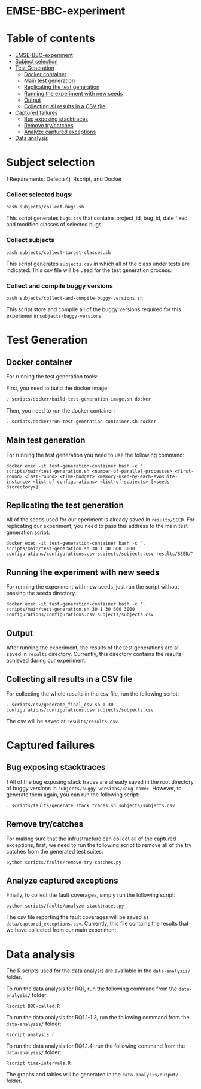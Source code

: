 # EMSE-BBC-experiment

# Table of contents

- [EMSE-BBC-experiment](#emse-bbc-experiment)
- [Subject selection](#subject-selection)
- [Test Generation](#test-generation)
  - [Docker container](#docker-container)
  - [Main test generation](#main-test-generation)
  - [Replicating the test generation](#replicating-the-test-generation)
  - [Running the experiment with new seeds](#running-the-experiment-with-new-seeds)
  - [Output](#output)
  - [Collecting all results in a CSV file](#collecting-all-results-in-a-csv-file)
- [Captured failures](#captured-failures)
  - [Bug exposing stacktraces](#bug-exposing-stacktraces)
  - [Remove try/catches](#remove-trycatches)
  - [Analyze captured exceptions](#analyze-captured-exceptions)
- [Data analysis](#data-analysis)
# Subject selection
__!__ Requirements: Defects4j, Rscript, and Docker

### Collect selected bugs:

```
bash subjects/collect-bugs.sh
```

This script generates `bugs.csv` that contains project_id, bug_id, date fixed, and modified classes of selected bugs.

### Collect subjects

```
bash subjects/collect-target-classes.sh
```

This script generates `subjects.csv` in which all of the class under tests are indicated. This csv file will be used for the test generation process.

### Collect and compile buggy versions
```
bash subjects/collect-and-compile-buggy-versions.sh
```
This script store and complie all of the buggy versions required for this experimen in `subjects/buggy-versions`.


# Test Generation
## Docker container
For running the test generation tools:

First, you need to build the docker image:

```bash
. scripts/docker/build-test-generation-image.sh docker
```

Then, you need to run the docker container:
```bash
. scripts/docker/run-test-generation-container.sh docker
```
## Main test generation
For running the test generation you need to use the following command:
```
docker exec -it test-generation-container bash -c ". scripts/main/test-generation.sh <number-of-parallel-processes> <first-round> <last-round> <time-budget> <memory-used-by-each-evosuite-instance> <list-of-configurations> <list-of-subjects> [<seeds-dicrectory>]
```
## Replicating the test generation
All of the seeds used for our eperiment is already saved in `results/SEED`. For replicating our experiment, you need to pass this address to the main test generation script:

```
docker exec -it test-generation-container bash -c ". scripts/main/test-generation.sh 30 1 30 600 3000 configurations/configurations.csv subjects/subjects.csv results/SEED/"
```

## Running the experiment with new seeds
For running the experiment with new seeds, just run the script without passing the seeds directory.
```
docker exec -it test-generation-container bash -c ". scripts/main/test-generation.sh 30 1 30 600 3000 configurations/configurations.csv subjects/subjects.csv
```

## Output
After running the experiment, the results of the test generations are all saved in `results` directory.
Currently, this directory contains the results achieved during our experiment.

## Collecting all results in a CSV file
For collecting the whole results in the csv file, run the following script:
```
. scripts/csv/generate_final_csv.sh 1 30 configurations/configurations.csv subjects/subjects.csv
```
The csv will be saved at `results/results.csv`.

# Captured failures
## Bug exposing stacktraces
__!__ All of the bug exposing stack traces are already saved in the root directory of buggy versions in `subjects/buggy-versions/<bug-name>`. However, to generate them again, you can run the following script:
```
. scripts/faults/generate_stack_traces.sh subjects/subjects.csv
```
## Remove try/catches
For making sure that the infrustracture can collect all of the captured exceptions, first, we need to run the following script to remove all of the try catches from the generated test suites:
```
python scripts/faults/remove-try-catches.py
```

## Analyze captured exceptions
Finally, to collect the fault coverages, simply run the following script:
```
python scripts/faults/analyze-stacktraces.py
```

The csv file reporting the fault coverages will be saved as `data/captured_exceptions.csv`. Currently, this file contains the results that we have collected from our main experiment.


# Data analysis

The R scripts used for the data analysis are available in the `data-analysis/` folder.

To run the data analysis for RQ1, run the following command from the `data-analysis/` folder:
```
Rscript BBC-called.R
```

To run the data analysis for RQ1.1-1.3, run the following command from the `data-analysis/` folder:
```
Rscript analysis.r
```

To run the data analysis for RQ1.1.4, run the following command from the `data-analysis/` folder:
```
Rscript time-intervals.R
```
The graphs and tables will be generated in the `data-analysis/output/` folder.

